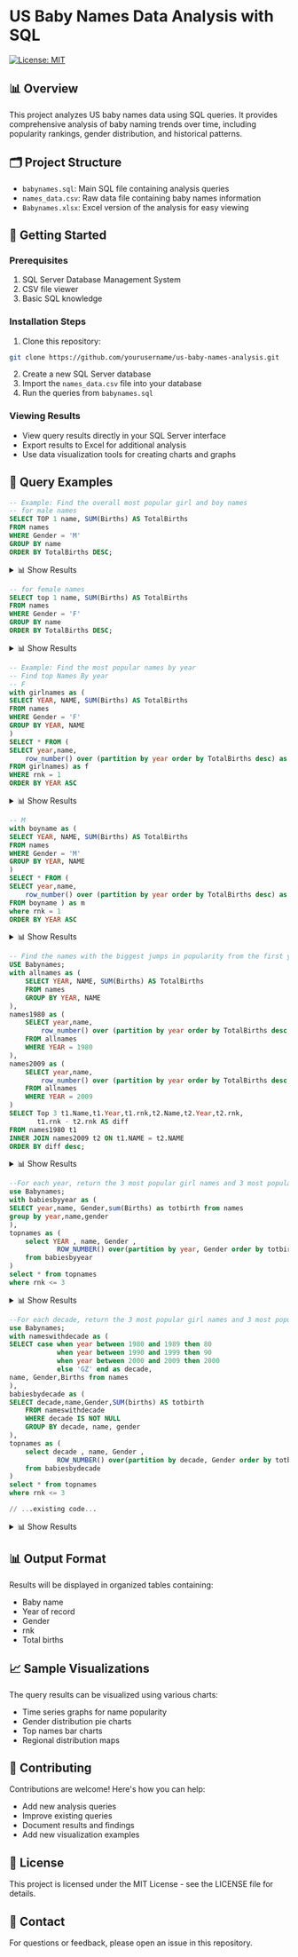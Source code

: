 # US Baby Names Data Analysis with SQL

[![License: MIT](https://img.shields.io/badge/License-MIT-yellow.svg)](https://opensource.org/licenses/MIT)

## 📊 Overview
This project analyzes US baby names data using SQL queries. It provides comprehensive analysis of baby naming trends over time, including popularity rankings, gender distribution, and historical patterns.

## 🗂 Project Structure
- `babynames.sql`: Main SQL file containing analysis queries
- `names_data.csv`: Raw data file containing baby names information
- `Babynames.xlsx`: Excel version of the analysis for easy viewing

## 🚀 Getting Started

### Prerequisites
1. SQL Server Database Management System
2. CSV file viewer 
3. Basic SQL knowledge

### Installation Steps
1. Clone this repository:
```bash
git clone https://github.com/yourusername/us-baby-names-analysis.git
```

2. Create a new SQL Server database
3. Import the `names_data.csv` file into your database
4. Run the queries from `babynames.sql`

### Viewing Results
- View query results directly in your SQL Server interface
- Export results to Excel for additional analysis
- Use data visualization tools for creating charts and graphs

## 📝 Query Examples

```sql
-- Example: Find the overall most popular girl and boy names
-- for male names
SELECT TOP 1 name, SUM(Births) AS TotalBirths
FROM names
WHERE Gender = 'M'
GROUP BY name
ORDER BY TotalBirths DESC;
```
<details>
  <summary>📊 Show Results</summary>

|    | name    | TotalBirths |
|----|---------|-------------|
| 1  | Michael |   1376418   |

</details>

```sql
-- for female names
SELECT top 1 name, SUM(Births) AS TotalBirths
FROM names
WHERE Gender = 'F'
GROUP BY name
ORDER BY TotalBirths DESC;
```
<details>
  <summary>📊 Show Results</summary>

|    | name    | TotalBirths |
|----|---------|-------------|
| 1  | Jessica |    863121   |

</details>

```sql
-- Example: Find the most popular names by year
-- Find top Names By year
-- F
with girlnames as (
SELECT YEAR, NAME, SUM(Births) AS TotalBirths
FROM names
WHERE Gender = 'F'
GROUP BY YEAR, NAME
)
SELECT * FROM (
SELECT year,name,
    row_number() over (partition by year order by TotalBirths desc) as rnk
FROM girlnames) as f
WHERE rnk = 1
ORDER BY YEAR ASC
```
<details>
  <summary>📊 Show Results</summary>

| Year | Name     | rnk |
|------|----------|------|
| 1980 | Jennifer | 1    |
| 1981 | Jennifer | 1    |
| 1982 | Jennifer | 1    |
| 1983 | Jennifer | 1    |
| 1984 | Jennifer | 1    |
| 1985 | Jessica  | 1    |
| 1986 | Jessica  | 1    |
| 1987 | Jessica  | 1    |
| 1988 | Jessica  | 1    |
| 1989 | Jessica  | 1    |
| 1990 | Jessica  | 1    |
| 1991 | Ashley   | 1    |
| 1992 | Ashley   | 1    |
| 1993 | Jessica  | 1    |
| 1994 | Jessica  | 1    |
| 1995 | Jessica  | 1    |
| 1996 | Emily    | 1    |
| 1997 | Emily    | 1    |
| 1998 | Emily    | 1    |
| 1999 | Emily    | 1    |
| 2000 | Emily    | 1    |
| 2001 | Emily    | 1    |
| 2002 | Emily    | 1    |
| 2003 | Emily    | 1    |
| 2004 | Emily    | 1    |
| 2005 | Emily    | 1    |
| 2006 | Emily    | 1    |
| 2007 | Emily    | 1    |
| 2008 | Emma     | 1    |
| 2009 | Isabella | 1    |

</details>

```sql
-- M
with boyname as (
SELECT YEAR, NAME, SUM(Births) AS TotalBirths
FROM names
WHERE Gender = 'M'
GROUP BY YEAR, NAME
)
SELECT * FROM (
SELECT year,name,
    row_number() over (partition by year order by TotalBirths desc) as rnk
FROM boyname ) as m
where rnk = 1
ORDER BY YEAR ASC
```
<details>
  <summary>📊 Show Results</summary>

| Year | Name    | rnk |
|------|---------|------|
| 1980 | Michael | 1    |
| 1981 | Michael | 1    |
| 1982 | Michael | 1    |
| 1983 | Michael | 1    |
| 1984 | Michael | 1    |
| 1985 | Michael | 1    |
| 1986 | Michael | 1    |
| 1987 | Michael | 1    |
| 1988 | Michael | 1    |
| 1989 | Michael | 1    |
| 1990 | Michael | 1    |
| 1991 | Michael | 1    |
| 1992 | Michael | 1    |
| 1993 | Michael | 1    |
| 1994 | Michael | 1    |
| 1995 | Michael | 1    |
| 1996 | Michael | 1    |
| 1997 | Michael | 1    |
| 1998 | Michael | 1    |
| 1999 | Jacob   | 1    |
| 2000 | Jacob   | 1    |
| 2001 | Jacob   | 1    |
| 2002 | Jacob   | 1    |
| 2003 | Jacob   | 1    |
| 2004 | Jacob   | 1    |
| 2005 | Jacob   | 1    |
| 2006 | Jacob   | 1    |
| 2007 | Jacob   | 1    |
| 2008 | Jacob   | 1    |
| 2009 | Jacob   | 1    |

</details>


```sql
-- Find the names with the biggest jumps in popularity from the first year of the data set to the last year
USE Babynames;
with allnames as (
	SELECT YEAR, NAME, SUM(Births) AS TotalBirths
	FROM names
	GROUP BY YEAR, NAME
),
names1980 as (
	SELECT year,name,
		row_number() over (partition by year order by TotalBirths desc, name desc) as rnk
	FROM allnames
	WHERE YEAR = 1980
),
names2009 as (
	SELECT year,name,
		row_number() over (partition by year order by TotalBirths desc, name desc) as rnk
	FROM allnames
	WHERE YEAR = 2009
)
SELECT Top 3 t1.Name,t1.Year,t1.rnk,t2.Name,t2.Year,t2.rnk,
       t1.rnk - t2.rnk AS diff
FROM names1980 t1
INNER JOIN names2009 t2 ON t1.NAME = t2.NAME
ORDER BY diff desc;
```
<details>
  <summary>📊 Show Results</summary>

| Name   | Year | rnk | Name    | Year | rnk  | diff |
|--------|------|-----|---------|------|------|------|
| Aidan  | 1980 | 5780 | Aidan  | 2009 | 109  | 5671 |
| Colton | 1980 | 5672 | Colton | 2009 | 149  | 5523 |
| Aliyah | 1980 | 5770 | Aliyah | 2009 | 351  | 5419 |

</details>

```sql
--For each year, return the 3 most popular girl names and 3 most popular boy names
use Babynames;
with babiesbyyear as (
SELECT year,name, Gender,sum(Births) as totbirth from names
group by year,name,gender
),
topnames as (
	select YEAR , name, Gender ,
			ROW_NUMBER() over(partition by year, Gender order by totbirth desc) as rnk
	from babiesbyyear
)
select * from topnames
where rnk <= 3
```
<details>
  <summary>📊 Show Results</summary>

| year | name        | Gender | rnk |
|------|-------------|--------|------|
| 1980 | Jennifer    | F      | 1    |
| 1980 | Amanda      | F      | 2    |
| 1980 | Jessica     | F      | 3    |
| 1980 | Michael     | M      | 1    |
| 1980 | Christopher | M      | 2    |
| 1980 | Jason       | M      | 3    |
<!-- ... abbreviated for readability ... -->
| 2009 | Isabella    | F      | 1    |
| 2009 | Emma        | F      | 2    |
| 2009 | Olivia      | F      | 3    |
| 2009 | Jacob       | M      | 1    |
| 2009 | Ethan       | M      | 2    |
| 2009 | Michael     | M      | 3    |

Key Observations:
- Michael dominated male names from 1980-1998
- Jacob took over from 1999-2009
- Female names showed more variety with Jennifer, Jessica, Ashley, and Emily taking turns as #1
</details>

```sql
--For each decade, return the 3 most popular girl names and 3 most popular boy names
use Babynames;
with nameswithdecade as (
SELECT case when year between 1980 and 1989 then 80
			when year between 1990 and 1999 then 90
			when year between 2000 and 2009 then 2000
			else 'GZ' end as decade,
name, Gender,Births from names
),
babiesbydecade as (
SELECT decade,name,Gender,SUM(births) AS totbirth
    FROM nameswithdecade
    WHERE decade IS NOT NULL
    GROUP BY decade, name, gender
),
topnames as (
	select decade , name, Gender ,
			ROW_NUMBER() over(partition by decade, Gender order by totbirth desc) as rnk
	from babiesbydecade
)
select * from topnames
where rnk <= 3
```
```sql
// ...existing code...
```
<details>
  <summary>📊 Show Results</summary>

| decade | name        | Gender | rnk |
|--------|-------------|--------|------|
| 80     | Jessica     | F      | 1    |
| 80     | Jennifer    | F      | 2    |
| 80     | Amanda      | F      | 3    |
| 80     | Michael     | M      | 1    |
| 80     | Christopher | M      | 2    |
| 80     | Matthew     | M      | 3    |
| 90     | Jessica     | F      | 1    |
| 90     | Ashley      | F      | 2    |
| 90     | Emily       | F      | 3    |
| 90     | Michael     | M      | 1    |
| 90     | Christopher | M      | 2    |
| 90     | Matthew     | M      | 3    |
| 2000   | Emily       | F      | 1    |
| 2000   | Madison     | F      | 2    |
| 2000   | Emma        | F      | 3    |
| 2000   | Jacob       | M      | 1    |
| 2000   | Michael     | M      | 2    |
| 2000   | Joshua      | M      | 3    |
</details>

## 📊 Output Format
Results will be displayed in organized tables containing:
- Baby name
- Year of record
- Gender
- rnk
- Total births

## 📈 Sample Visualizations
The query results can be visualized using various charts:
- Time series graphs for name popularity
- Gender distribution pie charts
- Top names bar charts
- Regional distribution maps

## 🤝 Contributing
Contributions are welcome! Here's how you can help:
- Add new analysis queries
- Improve existing queries
- Document results and findings
- Add new visualization examples

## 📄 License
This project is licensed under the MIT License - see the LICENSE file for details.

## 📧 Contact
For questions or feedback, please open an issue in this repository.
